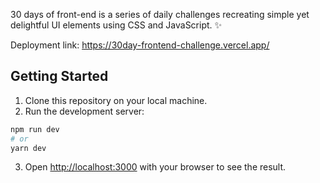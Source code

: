30 days of front-end is a series of daily challenges recreating simple yet delightful UI elements using CSS and JavaScript. ✨ 

Deployment link: https://30day-frontend-challenge.vercel.app/


## Getting Started

1. Clone this repository on your local machine. 
2. Run the development server:

```bash
npm run dev
# or
yarn dev
```

3. Open [http://localhost:3000](http://localhost:3000) with your browser to see the result.


